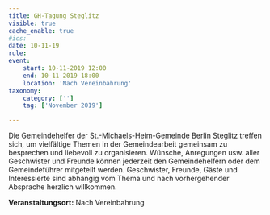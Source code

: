 ```yaml
---
title: GH-Tagung Steglitz
visible: true
cache_enable: true
#ics: 
date: 10-11-19
rule: 
event:
	start: 10-11-2019 12:00
	end: 10-11-2019 18:00
	location: 'Nach Vereinbahrung'
taxonomy:
	category: ['']
	tag: ['November 2019']

---
```

Die Gemeindehelfer der St.-Michaels-Heim-Gemeinde Berlin Steglitz treffen sich, um vielfältige Themen in der Gemeindearbeit gemeinsam zu besprechen und liebevoll zu organisieren. Wünsche, Anregungen usw. aller Geschwister und Freunde können jederzeit den Gemeindehelfern oder dem Gemeindeführer mitgeteilt werden. Geschwister, Freunde, Gäste und Interessierte sind abhängig vom Thema und nach vorhergehender Absprache herzlich willkommen.


**Veranstaltungsort:** Nach Vereinbahrung

